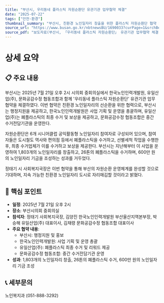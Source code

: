 ```yaml
---
title: "부산시, 우리동네 플라스틱 자원순환단 유관기관 업무협약 체결"
date: "2025-07-22"
tags: ["안전·환경"]
thumbnail_summary: "부산시, 친환경 노인일자리 창출을 위한 플라스틱 자원순환단 협약 체결."
source_url: "https://www.busan.go.kr/nbtnewsBU/1690033?curPage=1&srchBeginDt=&srchEndDt=&srchKey=&srchText="
source_pdf: "보도자료(부산시, 「우리동네 플라스틱 자원순환단」 유관기관 업무협약 체결).pdf"
---
```


# 상세 요약

## 📋 주요 내용
부산시는 2025년 7월 21일 오후 2시 시의회 중회의실에서 한국노인인력개발원, 유일산업(주), 문화공감수정 협동조합과 함께 '우리동네 플라스틱 자원순환단' 유관기관 업무협약을 체결하였다. 이번 협약은 친환경 노인일자리의 선순환을 위한 협력으로, 부산시는 행정지원을 제공하고, 한국노인인력개발원은 사업 기획 및 운영을 총괄하며, 유일산업(주)는 폐플라스틱의 최종 수거 및 보상을 제공하고, 문화공감수정 협동조합은 중간 수거전담기관을 운영한다.

자원순환단은 6개 시니어클럽 공익활동형 노인일자리 참여자로 구성되어 있으며, 참여자들은 도시철도 역사와 편의점 등에서 폐플라스틱을 수거하고, 선별세척 작업을 수행한 후, 최종 수거업체가 이를 수거하고 보상을 제공한다. 부산시는 지난해부터 이 사업을 운영하여 1,803개의 노인일자리를 창출하고, 26톤의 폐플라스틱을 수거하며, 600만 원의 노인일자리 기금을 조성하는 성과를 거두었다.

정태기 시 사회복지국장은 이번 협약을 통해 부산의 자원순환 운영체계를 완성할 것으로 기대하며, 지속 가능한 친환경 노인일자리 도시로 자리매김할 것이라고 밝혔다.

## 🎯 핵심 포인트
- **일정**: 2025년 7월 21일 오후 2시
- **장소**: 부산시의회 중회의실
- **참석자**: 정태기 사회복지국장, 김양진 한국노인인력개발원 부산울산지역본부장, 박승해 유일산업(주) 대표이사, 김채령 문화공감수정 협동조합 대표이사
- **주요 협약 내용**: 
  - 부산시: 행정지원 및 홍보
  - 한국노인인력개발원: 사업 기획 및 운영 총괄
  - 유일산업(주): 폐플라스틱 최종 수거 및 리워드 제공
  - 문화공감수정 협동조합: 중간 수거전담기관 운영
- **성과**: 1,803개의 노인일자리 창출, 26톤의 폐플라스틱 수거, 600만 원의 노인일자리 기금 조성

## 📞 세부문의
노인복지과 (051-888-3292)